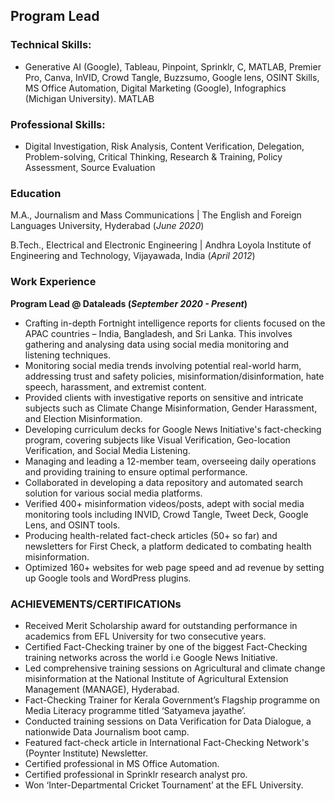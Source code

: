 ## Program Lead

### Technical Skills: 
- Generative AI (Google), Tableau, Pinpoint, Sprinklr, C, MATLAB, Premier Pro, Canva, InVID, Crowd Tangle, Buzzsumo, Google lens, OSINT Skills, MS Office Automation, Digital Marketing (Google), Infographics (Michigan University). MATLAB

### Professional Skills: 
- Digital Investigation, Risk Analysis, Content Verification, Delegation, Problem-solving, Critical Thinking, Research & Training, Policy Assessment, Source Evaluation

### Education 
M.A., Journalism and Mass Communications | The English and Foreign Languages University, Hyderabad  (_June 2020_)	

B.Tech., Electrical and Electronic Engineering | Andhra Loyola Institute of Engineering and Technology, Vijayawada, India (_April 2012_)	

### Work Experience
**Program Lead @ Dataleads (_September 2020 - Present_)**
- Crafting in-depth Fortnight intelligence reports for clients focused on the APAC countries – India, Bangladesh, and Sri Lanka. This involves gathering and analysing data using social media monitoring and listening techniques.
- Monitoring social media trends involving potential real-world harm, addressing trust and safety policies, misinformation/disinformation, hate speech, harassment, and extremist content.
- Provided clients with investigative reports on sensitive and intricate subjects such as Climate Change Misinformation, Gender Harassment, and Election Misinformation.
- Developing curriculum decks for Google News Initiative's fact-checking program, covering subjects like Visual Verification, Geo-location Verification, and Social Media Listening.
- Managing and leading a 12-member team, overseeing daily operations and providing training to ensure optimal performance.
- Collaborated in developing a data repository and automated search solution for various social media platforms.
- Verified 400+ misinformation videos/posts, adept with social media monitoring tools including INVID, Crowd Tangle, Tweet Deck, Google Lens, and OSINT tools.
- Producing health-related fact-check articles (50+ so far) and newsletters for First Check, a platform dedicated to combating health misinformation.
- Optimized 160+ websites for web page speed and ad revenue by setting up Google tools and WordPress plugins.

### ACHIEVEMENTS/CERTIFICATIONs
- Received Merit Scholarship award for outstanding performance in academics from EFL University for two consecutive years.
- Certified Fact-Checking trainer by one of the biggest Fact-Checking training networks across the world i.e Google News Initiative.
- Led comprehensive training sessions on Agricultural and climate change misinformation at the National Institute of Agricultural Extension Management (MANAGE), Hyderabad.
- Fact-Checking Trainer for Kerala Government’s Flagship programme on Media Literacy programme titled ‘Satyameva jayathe’.
- Conducted training sessions on Data Verification for Data Dialogue, a nationwide Data Journalism boot camp.
- Featured fact-check article in International Fact-Checking Network's (Poynter Institute) Newsletter.
- Certified professional in MS Office Automation. 
- Certified professional in Sprinklr research analyst pro.
- Won ‘Inter-Departmental Cricket Tournament’ at the EFL University.



